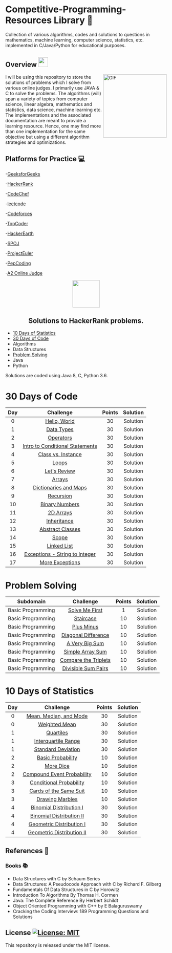 # Competitive-Programming-Resources Library :dart:

Collection of various algorithms, codes and solutions to questions in mathematics, machine learning, computer science, statistics, etc. implemented in C/Java/Python for educational purposes.
## Overview <img src="https://media.giphy.com/media/WUlplcMpOCEmTGBtBW/giphy.gif" width="30">
<img align="right" height="198px" alt="GIF" src="https://i.pinimg.com/originals/e4/26/70/e426702edf874b181aced1e2fa5c6cde.gif" />
I will be using this repository to store the solutions of problems which I solve from various online judges. I primarily use JAVA & C to solve the problems.
The algorithms (will) span a variety of topics from computer science, linear algebra, mathematics and statistics, data science, machine learning etc.
The implementations and the associated documentation are meant to provide a learning resource. 
Hence, one may find more than one implementation for the same objective but using a different algorithm strategies and optimizations.

## Platforms for Practice :computer:

-[GeeksforGeeks](https://practice.geeksforgeeks.org)

-[HackerRank](https://www.hackerrank.com/interview/interview-preparation-kit)

-[CodeChef](https://www.codechef.com/problems)

-[leetcode](https://leetcode.com/problemset/all)

-[Codeforces](http://codeforces.com/contests)

-[TopCoder](https://www.topcoder.com)

-[HackerEarth](https://www.hackerearth.com/challenges/)

-[SPOJ](https://www.spoj.com/users/)

-[ProjectEuler](https://projecteuler.net/archives)

-[PepCoding](https://www.pepcoding.com/resources)

-[A2 Online Judge](https://a2oj.com/ps)


<p align="center">
    <a href="https://www.hackerrank.com/salmasaa02">
        <img height=85 src="https://d3keuzeb2crhkn.cloudfront.net/hackerrank/assets/styleguide/logo_wordmark-f5c5eb61ab0a154c3ed9eda24d0b9e31.svg">
    </a>
    <br><h2 align = "center">Solutions to HackerRank problems.</h2>
</p>

* [10 Days of Statistics](#10-days-of-statistics)
* [30 Days of Code](#30-days-of-code)
* Algorithms
* Data Structures
* [Problem Solving](#problem-solving)
* Java
* Python

Solutions are coded using Java 8, C, Python 3.6.

# 30 Days of Code

| Day |                                                Challenge                                                | Points |                                                                                   Solution                                                                                  |
|:---:|:-------------------------------------------------------------------------------------------------------:|:------:|:---------------------------------------------------------------------------------------------------------------------------------------------------------------------------:|
|  0  | [Hello, World](https://www.hackerrank.com/challenges/30-hello-world)                                    |   30   | Solution                    |
|  1  | [Data Types](https://www.hackerrank.com/challenges/30-data-types)                                       |   30   | Solution                           |
|  2  | [Operators](https://www.hackerrank.com/challenges/30-operators)                                         |   30   | Solution                              |
|  3  | [Intro to Conditional Statements](https://www.hackerrank.com/challenges/30-conditional-statements)      |   30   | Solution  |
|  4  | [Class vs. Instance](https://www.hackerrank.com/challenges/30-class-vs-instance)                        |   30   | Solution                 |
|  5  | [Loops](https://www.hackerrank.com/challenges/30-loops)                                                 |   30   | Solution                                  |
|  6  | [Let's Review](https://www.hackerrank.com/challenges/30-review-loop)                                    |   30   | Solution                         |
|  7  | [Arrays](https://www.hackerrank.com/challenges/30-arrays)                                               |   30   | Solution                                 |
|  8  | [Dictionaries and Maps](https://www.hackerrank.com/challenges/30-dictionaries-and-maps)                 |   30   | Solution              |
|  9  | [Recursion](https://www.hackerrank.com/challenges/30-recursion)                                         |   30   | Solution                              |
|  10 | [Binary Numbers](https://www.hackerrank.com/challenges/30-binary-numbers)                               |   30   | Solution                       |
|  11 | [2D Arrays](https://www.hackerrank.com/challenges/30-2d-arrays)                                         |   30   | Solution                            |
|  12 | [Inheritance](https://www.hackerrank.com/challenges/30-inheritance)                                     |   30   | Solution                            |
|  13 | [Abstract Classes](https://www.hackerrank.com/challenges/30-abstract-classes)                           |   30   | Solution                     |
|  14 | [Scope](https://www.hackerrank.com/challenges/30-scope)                                                 |   30   | Solution                                  |
|  15 | [Linked List](https://www.hackerrank.com/challenges/30-linked-list)                                     |   30   | Solution                          |
|  16 | [Exceptions - String to Integer](https://www.hackerrank.com/challenges/30-exceptions-string-to-integer) |   30   | Solution |
|  17 | [More Exceptions](https://www.hackerrank.com/challenges/30-more-exceptions)                             |   30   | Solution                      |

# Problem Solving

|          Subdomain          |                                                           Challenge                                                          | Points |                                                                                        Solution                                                                                       |
|:---------------------------:|:----------------------------------------------------------------------------------------------------------------------------:|:------:|:-------------------------------------------------------------------------------------------------------------------------------------------------------------------------------------:|
|      Basic Programming      | [Solve Me First](https://www.hackerrank.com/challenges/solve-me-first)                                                       |    1   | Solution                          |
|      Basic Programming      | [Staircase](https://www.hackerrank.com/challenges/staircase)                                                                 |   10   | Solution                                   |
|      Basic Programming      | [Plus Minus](https://www.hackerrank.com/challenges/plus-minus)                                                               |   10   | Solution                                |
|      Basic Programming      | [Diagonal Difference](https://www.hackerrank.com/challenges/diagonal-difference)                                             |   10   | Solution                       |
|      Basic Programming      | [A Very Big Sum](https://www.hackerrank.com/challenges/a-very-big-sum)                                                       |   10   | Solution                        |
|      Basic Programming      | [Simple Array Sum](https://www.hackerrank.com/challenges/simple-array-sum)                                                   |   10   | Solution                        |
|      Basic Programming      | [Compare the Triplets](https://www.hackerrank.com/challenges/compare-the-triplets)                                           |   10   | Solution                    |
|      Basic Programming      | [Divisible Sum Pairs](https://www.hackerrank.com/challenges/divisible-sum-pairs)                                             |   10   | Solution                     |


# 10 Days of Statistics

| Day |                                                          Challenge                                                         | Points |                                                                                          Solution                                                                                         |
|:---:|:--------------------------------------------------------------------------------------------------------------------------:|:------:|:-----------------------------------------------------------------------------------------------------------------------------------------------------------------------------------------:|
|  0  | [Mean, Median, and Mode](https://www.hackerrank.com/challenges/s10-basic-statistics)                                       |   30   | Solution                |
|  0  | [Weighted Mean](https://www.hackerrank.com/challenges/s10-weighted-mean)                                                   |   30   | Solution                                 |
|  1  | [Quartiles](https://www.hackerrank.com/challenges/s10-quartiles)                                                           |   30   | Solution                                       |
|  1  | [Interquartile Range](https://www.hackerrank.com/challenges/s10-interquartile-range)                                       |   30   | Solution                           |
|  1  | [Standard Deviation](https://www.hackerrank.com/challenges/s10-standard-deviation)                                         |   30   | Solution                            |
|  2  | [Basic Probability](https://www.hackerrank.com/challenges/s10-mcq-1)                                                       |   10   | Solution                                   |
|  2  | [More Dice](https://www.hackerrank.com/challenges/s10-mcq-2)                                                               |   10   | Solution                                           |
|  2  | [Compound Event Probability](https://www.hackerrank.com/challenges/s10-mcq-3)                                              |   10   | Solution                        |
|  3  | [Conditional Probability](https://www.hackerrank.com/challenges/s10-mcq-4)                                                 |   10   | Solution                             |
|  3  | [Cards of the Same Suit](https://www.hackerrank.com/challenges/s10-mcq-5)                                                  |   10   | Solution                       |
|  3  | [Drawing Marbles](https://www.hackerrank.com/challenges/s10-mcq-6)                                                         |   10   | Solution                                     |
|  4  | [Binomial Distribution I](https://www.hackerrank.com/challenges/s10-binomial-distribution-1)                               |   30   | Solution                     |
|  4  | [Binomial Distribution II](https://www.hackerrank.com/challenges/s10-binomial-distribution-2)                              |   30   | Solution                    |
|  4  | [Geometric Distribution I](https://www.hackerrank.com/challenges/s10-geometric-distribution-1)                             |   30   | Solution                    |
|  4  | [Geometric Distribution II](https://www.hackerrank.com/challenges/s10-geometric-distribution-2)                            |   30   | Solution                   |


## References :scroll:
### Books :books:

- Data Structures with C by Schaum Series
- Data Structures: A Pseudocode Approach with C by Richard F. Gilberg
- Fundamentals Of Data Structures in C by Horowitz
- Introduction To Algorithms By Thomas H. Cormen
- Java: The Complete Reference By Herbert Schildt
- Object Oriented Programming with C++ by E Balaguruswamy
- Cracking the Coding Interview: 189 Programming Questions and Solutions

## License [![License: MIT](https://img.shields.io/badge/License-MIT-yellow.svg)](https://opensource.org/licenses/MIT)
This repository is released under the MIT license. 
